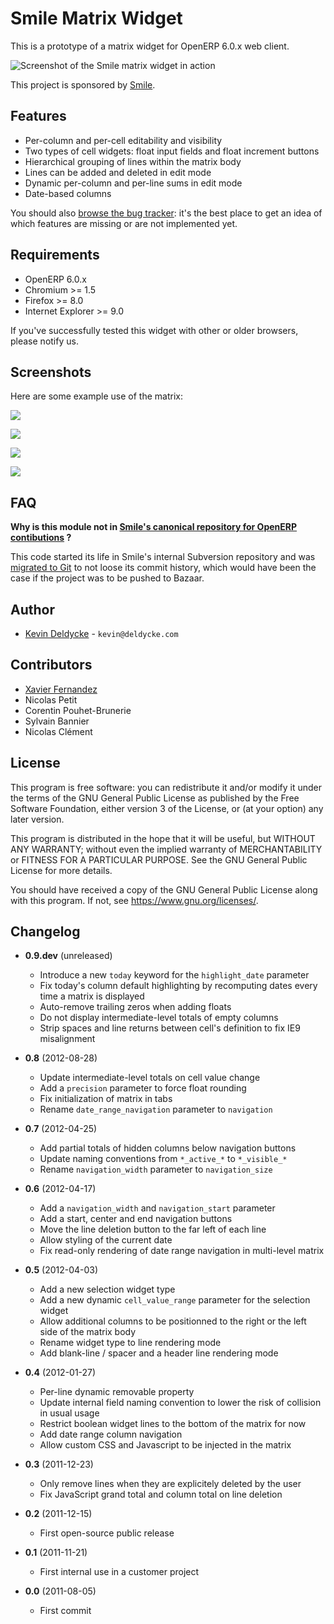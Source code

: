 Smile Matrix Widget
===================

This is a prototype of a matrix widget for OpenERP 6.0.x web client.

![Screenshot of the Smile matrix widget in action](https://github.com/Smile-SA/smile_openerp_matrix_widget/raw/master/screenshots/ascii-art-matrix.png)

This project is sponsored by [Smile](https://www.smile.fr).


Features
--------

  * Per-column and per-cell editability and visibility
  * Two types of cell widgets: float input fields and float increment buttons
  * Hierarchical grouping of lines within the matrix body
  * Lines can be added and deleted in edit mode
  * Dynamic per-column and per-line sums in edit mode
  * Date-based columns

You should also [browse the bug tracker](https://github.com/Smile-SA/smile_openerp_matrix_widget/issues): it's the best place to get an idea of which features are missing or are not implemented yet.


Requirements
------------

  * OpenERP 6.0.x
  * Chromium >= 1.5
  * Firefox >= 8.0
  * Internet Explorer >= 9.0

If you've successfully tested this widget with other or older browsers, please notify us.


Screenshots
-----------

Here are some example use of the matrix:

![](https://github.com/Smile-SA/smile_openerp_matrix_widget/raw/master/screenshots/1-level-readonly-matrix.png)

![](https://github.com/Smile-SA/smile_openerp_matrix_widget/raw/master/screenshots/1-level-editable-increment-matrix.png)

![](https://github.com/Smile-SA/smile_openerp_matrix_widget/raw/master/screenshots/2-level-readonly-additional-lines-matrix.png)

![](https://github.com/Smile-SA/smile_openerp_matrix_widget/raw/master/screenshots/2-level-editable-additional-lines-matrix.png)


FAQ
---

**Why is this module not in [Smile's canonical repository for OpenERP contibutions](https://code.launchpad.net/smile-openerp) ?**

This code started its life in Smile's internal Subversion repository and was [migrated to Git](https://kevin.deldycke.com/2011/08/how-open-source-an-internal-corporate-project-webping/) to not loose its commit history, which would have been the case if the project was to be pushed to Bazaar.


Author
------

 * [Kevin Deldycke](https://kevin.deldycke.com) - `kevin@deldycke.com`


Contributors
------------

 * [Xavier Fernandez](https://twitter.com/#!/xavierfernandez)
 * Nicolas Petit
 * Corentin Pouhet-Brunerie
 * Sylvain Bannier
 * Nicolas Clément


License
-------

This program is free software: you can redistribute it and/or modify
it under the terms of the GNU General Public License as published by
the Free Software Foundation, either version 3 of the License, or
(at your option) any later version.

This program is distributed in the hope that it will be useful,
but WITHOUT ANY WARRANTY; without even the implied warranty of
MERCHANTABILITY or FITNESS FOR A PARTICULAR PURPOSE.  See the
GNU General Public License for more details.

You should have received a copy of the GNU General Public License
along with this program.  If not, see <https://www.gnu.org/licenses/>.


Changelog
---------

* **0.9.dev** (unreleased)
  * Introduce a new `today` keyword for the `highlight_date` parameter
  * Fix today's column default highlighting by recomputing dates every time a matrix is displayed
  * Auto-remove trailing zeros when adding floats
  * Do not display intermediate-level totals of empty columns
  * Strip spaces and line returns between cell's definition to fix IE9 misalignment

* **0.8** (2012-08-28)
  * Update intermediate-level totals on cell value change
  * Add a `precision` parameter to force float rounding
  * Fix initialization of matrix in tabs
  * Rename `date_range_navigation` parameter to `navigation`

* **0.7** (2012-04-25)
  * Add partial totals of hidden columns below navigation buttons
  * Update naming conventions from `*_active_*` to `*_visible_*`
  * Rename `navigation_width` parameter to `navigation_size`

* **0.6** (2012-04-17)
  * Add a `navigation_width` and `navigation_start` parameter
  * Add a start, center and end navigation buttons
  * Move the line deletion button to the far left of each line
  * Allow styling of the current date
  * Fix read-only rendering of date range navigation in multi-level matrix

* **0.5** (2012-04-03)
  * Add a new selection widget type
  * Add a new dynamic `cell_value_range` parameter for the selection widget
  * Allow additional columns to be positionned to the right or the left side of the matrix body
  * Rename widget type to line rendering mode
  * Add blank-line / spacer and a header line rendering mode

* **0.4** (2012-01-27)
  * Per-line dynamic removable property
  * Update internal field naming convention to lower the risk of collision in usual usage
  * Restrict boolean widget lines to the bottom of the matrix for now
  * Add date range column navigation
  * Allow custom CSS and Javascript to be injected in the matrix

* **0.3** (2011-12-23)
  * Only remove lines when they are explicitely deleted by the user
  * Fix JavaScript grand total and column total on line deletion

* **0.2** (2011-12-15)
  * First open-source public release

* **0.1** (2011-11-21)
  * First internal use in a customer project

* **0.0** (2011-08-05)
  * First commit
